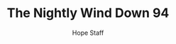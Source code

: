 ---
image: /assets/img/nwd/94_nwd_1john_1_5_b_erv.png
title: The Nightly Wind Down 94
categories:
  - The Nightly Wind Down
author: Hope Staff
notes: The Nightly Wind Down 94
embed: >-
  EMBED_GOES_HERE
transcript: >-
  SOME LINES OF TEXT START HERE
---